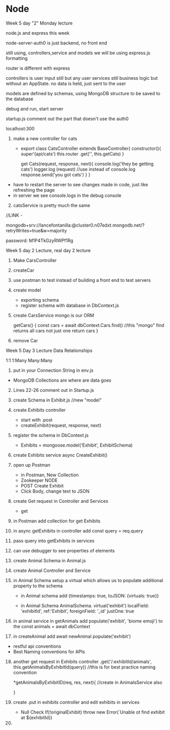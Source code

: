 # Node

Week 5 day "2" Monday lecture

node.js and express this week

node-server-auth0 is just backend, no front end

still using, controllers,service and models
we will be using express.js formatting

router is different with express

controllers is user input still but any user
services still business logic but without an AppState. no data is held, just sent to the user

models are defined by schemas, using MongoDB
structure to be saved to the database

debug and run, start server

startup.js comment out the part that doesn't use the auth0

localhost:300

1. make a new controller for cats
    * export class CatsController extends BaseController{
        constructor(){
            super'(api/cats')
            this.router
            .get('', this.getCats)
        }

        get Cats(request, response, next){
            console.log('they be getting cats')
            logger.log (request)  //use instead of console.log
            response.send('you got cats')
        }
    }

* have to restart the server to see changes made in code, just like refreshing the page
* in server we see console.logs in the debug console

2. catsService is pretty much the same

//LINK - 

mongodb+srv://lancefontanilla:<password>@cluster0.n07edxt.mongodb.net/?retryWrites=true&w=majority

password:  M1P4TkGzyRWPf1Rg

Week 5 day 2 Lecture, real day 2 lecture

1. Make CarsController
2. createCar
3. use postman to test instead of building a front end to test servers
4. create model
    * exporting schema 
    * register schema with database in DbContext.js
    
5. create CarsService
    mongo is our ORM

    getCars() {
        const cars = await dbContext.Cars.find() //this "mongo" find returns all cars not just one 
        return cars
    }
6. remove Car
    

Week 5 Day 3 Lecture
Data Relationships

1:1
1:Many
Many:Many

1. put in your Connection String in env.js
* MongoDB Collections are where are data goes
2. Lines 22-26 comment out in Startup.js
3. create Schema in Exhibit.js //new "model"
4. create Exhibits controller
    * start with .post
    * createExhibit(request, response, next)
5. register the schema in DbContext.js
    * Exhibits = mongoose.model('Exhibit', ExhibitSchema)
6. create Exhibits service
    async CreateExhibit()
7. open up Postman
    * in Postman, New Collection
    * Zookeeper NODE
    * POST Create Exhibit
    * Click Body, change text to JSON
8. create Get request in Controller and Services
    * get
9. in Postman add collection for get Exhibits
10. in async getExhibits in controller add const query = req.query 
11. pass query into getExhibits in services
12. can use debugger to see properties of elements
13. create Animal Schema in Animal.js
14. create Animal Controller and Service
15. in Animal Schema setup a virtual which allows us to populate additional property to the schema
    
    * in Animal schema add
    {timestamps: true, toJSON: {virtuals: true}}

    * in Animal Schema
        AnimalSchema. virtual('exhibit')
        localField: 'exhibitId',
        ref:'Exhibit',
        foreignField: '_id'
        justOne: true

16. in animal service in getAnimals
    add populate('exhibit', 'biome emoji') to the const animals = await dbContext

17. in createAnimal add await newAnimal populate('exhibit')

* restful api conventions 
* Best Naming conventions for APIs

18. another get request in Exhibits controller
    .get('/:exhibitId/animals', this.getAnimalsByExhibitId(query))
    //this is for best practice naming convention

    *getAnimalsByExhibitID(req, res, next){  //create in AnimalsService also

    }

19. create .put in exhibits controller
    and edit exhibits in services

    * Null Check
    If(!originalExhibit) throw new Error(`Unable ot find exhibit at ${exhibitId})

20. 







